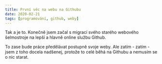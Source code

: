 ```yaml
---
title: První věc na webu na Githubu
date: 2020-02-21
tags: [programování, github, weby]
---
```


Tak a je to. Konečně jsem začal s migrací svého starého webového šelmostroje na lepší a hlavně online službu Github.

To zase bude práce předělávat postupně svoje weby. Ale zatím - zatím - jsem z toho docela nadšenej, protože to celé běhá na Githubu a nemusím se o nic starat.


